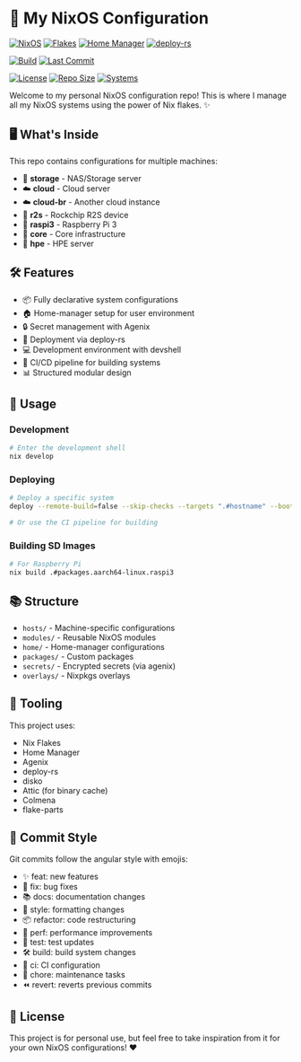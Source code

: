 # 🚀 My NixOS Configuration

<!-- System -->
[![NixOS](https://img.shields.io/badge/NixOS-Unstable-blue.svg)](https://nixos.org)
[![Flakes](https://img.shields.io/badge/Flakes-Enabled-blue.svg)](https://nixos.wiki/wiki/Flakes)
[![Home Manager](https://img.shields.io/badge/Home%20Manager-Enabled-blue.svg)](https://github.com/nix-community/home-manager)
[![deploy-rs](https://img.shields.io/badge/deploy--rs-Enabled-blue.svg)](https://github.com/serokell/deploy-rs)

<!-- Status -->
[![Build](https://github.com/arsfeld/nixos/actions/workflows/build.yml/badge.svg)](https://github.com/arsfeld/nixos/actions/workflows/build.yml)
[![Last Commit](https://img.shields.io/github/last-commit/arsfeld/nixos)](https://github.com/arsfeld/nixos/commits/main)

<!-- Repository Info -->
[![License](https://img.shields.io/badge/License-MIT-green.svg)](LICENSE)
[![Repo Size](https://img.shields.io/github/repo-size/arsfeld/nixos)](https://github.com/arsfeld/nixos)
[![Systems](https://img.shields.io/badge/Systems-7-blue.svg)](https://github.com/arsfeld/nixos#-whats-inside)

Welcome to my personal NixOS configuration repo! This is where I manage all my NixOS systems using the power of Nix flakes. ✨

## 🖥️ What's Inside

This repo contains configurations for multiple machines:

- 💾 **storage** - NAS/Storage server
- ☁️ **cloud** - Cloud server
- ☁️ **cloud-br** - Another cloud instance
- 🔄 **r2s** - Rockchip R2S device
- 🍓 **raspi3** - Raspberry Pi 3
- 🔌 **core** - Core infrastructure
- 🏢 **hpe** - HPE server

## 🛠️ Features

- 📦 Fully declarative system configurations
- 🏠 Home-manager setup for user environment
- 🔒 Secret management with Agenix
- 🔄 Deployment via deploy-rs
- 💻 Development environment with devshell
- 🤖 CI/CD pipeline for building systems
- 📊 Structured modular design

## 🚀 Usage

### Development

```bash
# Enter the development shell
nix develop
```

### Deploying

```bash
# Deploy a specific system
deploy --remote-build=false --skip-checks --targets ".#hostname" --boot

# Or use the CI pipeline for building
```

### Building SD Images

```bash
# For Raspberry Pi
nix build .#packages.aarch64-linux.raspi3
```

## 📚 Structure

- `hosts/` - Machine-specific configurations
- `modules/` - Reusable NixOS modules
- `home/` - Home-manager configurations
- `packages/` - Custom packages
- `secrets/` - Encrypted secrets (via agenix)
- `overlays/` - Nixpkgs overlays

## 🔧 Tooling

This project uses:

- Nix Flakes
- Home Manager
- Agenix
- deploy-rs
- disko
- Attic (for binary cache)
- Colmena
- flake-parts

## 📝 Commit Style

Git commits follow the angular style with emojis:

- ✨ feat: new features
- 🐛 fix: bug fixes
- 📚 docs: documentation changes
- 💎 style: formatting changes
- 📦 refactor: code restructuring
- 🚀 perf: performance improvements
- 🧪 test: test updates
- 🛠️ build: build system changes
- 👷 ci: CI configuration
- 🧹 chore: maintenance tasks
- ⏪ revert: reverts previous commits

## 📄 License

This project is for personal use, but feel free to take inspiration from it for your own NixOS configurations! ❤️ 